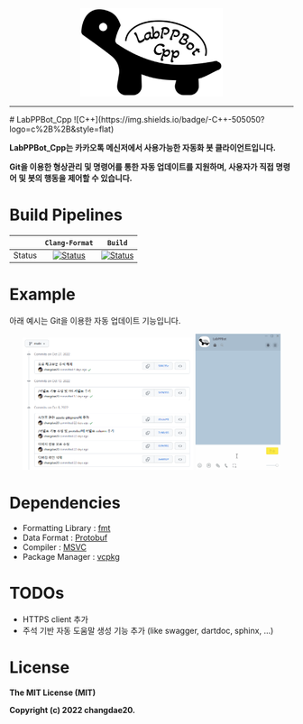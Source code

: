 <p align="center"><img width="50%" src="docs/images/LabPPBot.png"/></p>
<hr/>
# LabPPBot_Cpp ![C++](https://img.shields.io/badge/-C++-505050?logo=c%2B%2B&style=flat)

**LabPPBot_Cpp는 카카오톡 메신저에서 사용가능한 자동화 봇 클라이언트입니다.**

**Git을 이용한 형상관리 및 명령어를 통한 자동 업데이트를 지원하며, 사용자가 직접 명령어 및 봇의 행동을 제어할 수 있습니다.**

# Build Pipelines
|         |  `Clang-Format`  |`Build`     | 
| :---:   |      :---:     | :---:      |
| Status | [![Status](https://github.com/changdae20/LabPPBot_Cpp/actions/workflows/formatting.yml/badge.svg)](https://github.com/changdae20/LabPPBot_Cpp/actions) | [![Status](https://github.com/changdae20/LabPPBot_Cpp/actions/workflows/main.yml/badge.svg)](https://github.com/changdae20/LabPPBot_Cpp/actions) |

# Example
아래 예시는 Git을 이용한 자동 업데이트 기능입니다.
<p align="center">
<img width="60%" src="docs/images/update_example(1).png"/> <img width="30%" src="docs/images/update_example(2).gif"/>
</p>

# Dependencies
* Formatting Library : [fmt](https://github.com/fmtlib/fmt)
* Data Format : [Protobuf](https://github.com/protocolbuffers/protobuf)
* Compiler : [MSVC](https://visualstudio.microsoft.com)
* Package Manager : [vcpkg](https://github.com/microsoft/vcpkg)

# TODOs
* HTTPS client 추가
* 주석 기반 자동 도움말 생성 기능 추가 (like swagger, dartdoc, sphinx, ...)

# License

**The MIT License (MIT)**

**Copyright (c) 2022 changdae20.**
